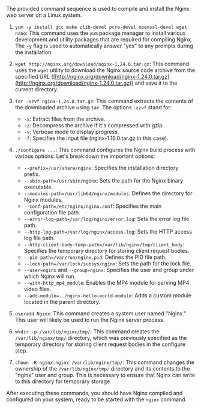 The provided command sequence is used to compile and install the Nginx web server on a Linux system. 
 
1. `yum -y install gcc make zlib-devel pcre-devel openssl-devel wget nano`: This command uses the `yum` package manager to install various development and utility packages that are required for compiling Nginx. The `-y` flag is used to automatically answer "yes" to any prompts during the installation.

2. `wget http://nginx.org/download/nginx-1.24.0.tar.gz`: This command uses the `wget` utility to download the Nginx source code archive from the specified URL ([http://nginx.org/download/nginx-1.24.0.tar.gz](http://nginx.org/download/nginx-1.24.0.tar.gz)) and save it to the current directory.

3. `tar -xzvf nginx-1.24.0.tar.gz`: This command extracts the contents of the downloaded archive using `tar`. The options `-xzvf` stand for:
   - `-x`: Extract files from the archive.
   - `-z`: Decompress the archive if it's compressed with gzip.
   - `-v`: Verbose mode to display progress.
   - `-f`: Specifies the input file (nginx-1.16.0.tar.gz in this case).

4. `./configure ...`: This command configures the Nginx build process with various options. Let's break down the important options:
   - `--prefix=/usr/share/nginx`: Specifies the installation directory prefix.
   - `--sbin-path=/usr/sbin/nginx`: Sets the path for the Nginx binary executable.
   - `--modules-path=/usr/lib64/nginx/modules`: Defines the directory for Nginx modules.
   - `--conf-path=/etc/nginx/nginx.conf`: Specifies the main configuration file path.
   - `--error-log-path=/var/log/nginx/error.log`: Sets the error log file path.
   - `--http-log-path=/var/log/nginx/access.log`: Sets the HTTP access log file path.
   - `--http-client-body-temp-path=/var/lib/nginx/tmp/client_body`: Specifies the temporary directory for storing client request bodies.
   - `--pid-path=/var/run/nginx.pid`: Defines the PID file path.
   - `--lock-path=/var/lock/subsys/nginx`: Sets the path for the lock file.
   - `--user=nginx` and `--group=nginx`: Specifies the user and group under which Nginx will run.
   - `--with-http_mp4_module`: Enables the MP4 module for serving MP4 video files.
   - `--add-module=../nginx-hello-world-module`: Adds a custom module located in the parent directory.

5. `useradd Nginx`: This command creates a system user named "Nginx." This user will likely be used to run the Nginx server process.

6. `mkdir -p /var/lib/nginx/tmp/`: This command creates the `/var/lib/nginx/tmp/` directory, which was previously specified as the temporary directory for storing client request bodies in the configure step.

7. `chown -R nginx.nginx /var/lib/nginx/tmp/`: This command changes the ownership of the `/var/lib/nginx/tmp/` directory and its contents to the "nginx" user and group. This is necessary to ensure that Nginx can write to this directory for temporary storage.

After executing these commands, you should have Nginx compiled and configured on your system, ready to be started with the `nginx` command.
